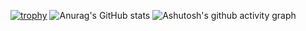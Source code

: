
[![trophy](https://github-profile-trophy.vercel.app/?username=SS1P)](https://github.com/ryo-ma/github-profile-trophy)
![Anurag's GitHub stats](https://github-readme-stats.vercel.app/api?username=SS1P)
![Ashutosh's github activity graph](https://github-readme-activity-graph.vercel.app/graph?username=SS1P)
<!--
**SS1p/SS1P** is a ✨ _special_ ✨ repository because its `README.md` (this file) appears on your GitHub profile.

Here are some ideas to get you started:

- 🔭 I’m currently working on ...
- 🌱 I’m currently learning ...
- 👯 I’m looking to collaborate on ...
- 🤔 I’m looking for help with ...
- 💬 Ask me about ...
- 📫 How to reach me: ...
- 😄 Pronouns: ...
- ⚡ Fun fact: ...
-->
